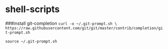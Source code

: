 # shell-scripts


###install git-completion
```curl -o ~/.git-prompt.sh \ https://raw.githubusercontent.com/git/git/master/contrib/completion/git-prompt.sh```

```source ~/.git-prompt.sh```

